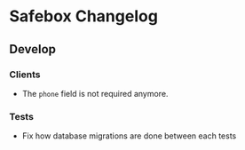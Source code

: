 # Safebox Changelog

## Develop

### Clients
- The `phone` field is not required anymore.

### Tests
- Fix how database migrations are done between each tests
